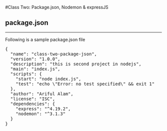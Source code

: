 #Class Two: Package.json, Nodemon & expressJS

**package.json**
----------------
-----
Following is a sample package.json file
<pre>
{
  "name": "class-two-package-json",
  "version": "1.0.0",
  "description": "this is second project in nodejs",
  "main": "index.js",
  "scripts": {
    "start": "node index.js",
    "test": "echo \"Error: no test specified\" && exit 1"
  },
  "author": "Ariful Alam",
  "license": "ISC",
  "dependencies": {
    "express": "^4.19.2",
    "nodemon": "^3.1.3"
  }
}
</pre>
